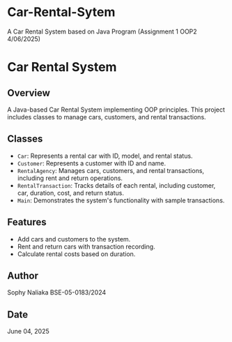 # Car-Rental-Sytem
A Car Rental System based on Java Program (Assignment 1 OOP2 4/06/2025)

# Car Rental System

## Overview
A Java-based Car Rental System implementing OOP principles. This project includes classes to manage cars, customers, and rental transactions.

## Classes
- `Car`: Represents a rental car with ID, model, and rental status.
- `Customer`: Represents a customer with ID and name.
- `RentalAgency`: Manages cars, customers, and rental transactions, including rent and return operations.
- `RentalTransaction`: Tracks details of each rental, including customer, car, duration, cost, and return status.
- `Main`: Demonstrates the system's functionality with sample transactions.

## Features
- Add cars and customers to the system.
- Rent and return cars with transaction recording.
- Calculate rental costs based on duration.

## Author
Sophy Naliaka
BSE-05-0183/2024

## Date
June 04, 2025
